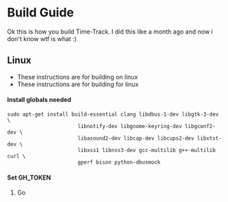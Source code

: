 # Build Guide
Ok this is how you build Time-Track. I did this like a month ago and now i don't know wtf is what :)

## Linux
* These instructions are for building on linux
* These instructions are for building for linux

#### Install globals needed
```
sudo apt-get install build-essential clang libdbus-1-dev libgtk-3-dev \
                       libnotify-dev libgnome-keyring-dev libgconf2-dev \
                       libasound2-dev libcap-dev libcups2-dev libxtst-dev \
                       libxss1 libnss3-dev gcc-multilib g++-multilib curl \
                       gperf bison python-dbusmock
```

#### Set GH_TOKEN
 1. Go 
